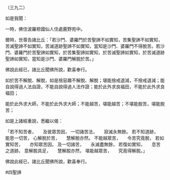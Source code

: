 （三九二）

如是我聞：

一時，佛住波羅㮈國仙人住處鹿野苑中。

爾時，世尊告諸比丘：「若沙門、婆羅門於苦聖諦不如實知，苦集聖諦不如實知，苦滅聖諦不如實知，苦滅道跡聖諦不如實知，當知是沙門、婆羅門不得脫苦。若沙門、婆羅門於苦聖諦如實知，於苦集聖諦如實知，於苦滅聖諦如實知，於苦滅道跡聖諦如實知，當知是沙門、婆羅門解脫於苦。」

佛說此經已，諸比丘聞佛所說，歡喜奉行。

如於苦不解脫、解脫，如是捨惡趣不解脫、解脫；堪能捨戒退減，不捨戒退減；能自說得過人法自證，不能自說得過人法作證；能於此外求良福田，不能於此外求良福田；

能於此外求大師，不能於此外求大師；不能越苦，堪能越苦；不堪能脫苦，堪能脫苦；

如是上諸經重說，悉繼以偈：

「若不知苦者，　　及彼眾苦因，
一切諸苦法，　　寂滅永無餘。
若不知道跡，　　能思一切苦，
心解脫於苦，　　慧解脫亦然。
不能越眾苦，　　令苦究竟脫，
若如實知苦，　　亦知眾苦因。
及一切諸苦，　　永滅盡無餘，
若復如實知，　　息苦之道跡。
意解脫具足，　　慧解脫亦然，
堪能越眾苦，　　究竟得解脫。」

佛說此經已，諸比丘聞佛所說，歡喜奉行。




#四聖諦
